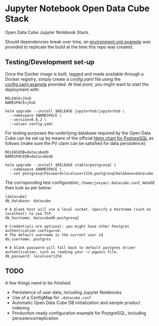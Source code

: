 # Jupyter Notebook Open Data Cube Stack

Open Data Cube Jupyter Notebook Stack.

Should dependencies break over time, an [environment.yml.example](environment.yml.example) was provided to replicate the build at the time this repo was created.

## Testing/Development set-up
Once the Docker image is built, tagged and made available through a Docker registry, simply create a *config.yaml* file using the [config.yaml.example](config.yaml.example) provided. At that point, you might want to start the deployment with:

```
RELEASE=jhub
NAMESPACE=jhub

helm upgrade --install $RELEASE jupyterhub/jupyterhub \
  --namespace $NAMESPACE \
  --version=0.8.2 \
  --values config.yaml
```

For testing purposes the underlying database required by the Open Data Cube can be set up by means of the official [Helm chart for PostgreSQL](https://github.com/helm/charts/tree/master/stable/postgresql) as follows (make sure the PV claim can be satisfied for data persistence):

```
RELEASEDB=datacubedb
NAMESPACEDB=datacubedb

helm upgrade --install $RELEASE stable/postgresql \
  --namespace $NAMESPACE \
  --set postgresqlPassword=localuser1234,postgresqlDatabase=datacube
```

The corrisponding test configuration, `/home/jovyan/.datacube.conf`, would then look as per below:

```
[datacube]
db_database: datacube

# A blank host will use a local socket. Specify a hostname (such as localhost) to use TCP.
db_hostname: datacubedb-postgresql

# Credentials are optional: you might have other Postgres authentication configured.
# The default username is the current user id
db_username: postgres

# A blank password will fall back to default postgres driver authentication, such as reading your ~/.pgpass file.
db_password: localuser1234
```

## TODO
A few things need to be finished:
- Persistence of user data, including Jupyter Notebooks
- Use of a ConfigMap for `.datacube.conf`
- Automatic Open Data Cube DB initialization and sample product indexing
- Production-ready configuration example for PostgreSQL, including persistence/replication
